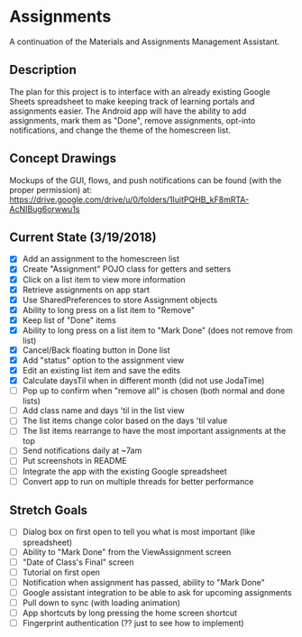 # Assignments

A continuation of the Materials and Assignments Management Assistant.

## Description

The plan for this project is to interface with an already existing Google Sheets spreadsheet to make keeping track of learning portals and assignments easier. The Android app will have the ability to add assignments, mark them as "Done", remove assignments, opt-into notifications, and change the theme of the homescreen list.

## Concept Drawings

Mockups of the GUI, flows, and push notifications can be found (with the proper permission) at:
https://drive.google.com/drive/u/0/folders/1IuitPQHB_kF8mRTA-AcNIBug6orwwu1s

## Current State (3/19/2018)

- [x] Add an assignment to the homescreen list
- [x] Create "Assignment" POJO class for getters and setters
- [x] Click on a list item to view more information
- [x] Retrieve assignments on app start
- [x] Use SharedPreferences to store Assignment objects 
- [x] Ability to long press on a list item to "Remove" 
- [x] Keep list of "Done" items
- [x] Ability to long press on a list item to "Mark Done" (does not remove from list)
- [x] Cancel/Back floating button in Done list
- [x] Add "status" option to the assignment view
- [x] Edit an existing list item and save the edits
- [x] Calculate daysTil when in different month (did not use JodaTime)
- [ ] Pop up to confirm when "remove all" is chosen (both normal and done lists)
- [ ] Add class name and days 'til in the list view
- [ ] The list items change color based on the days 'til value
- [ ] The list items rearrange to have the most important assignments at the top
- [ ] Send notifications daily at ~7am
- [ ] Put screenshots in README
- [ ] Integrate the app with the existing Google spreadsheet
- [ ] Convert app to run on multiple threads for better performance

## Stretch Goals

- [ ] Dialog box on first open to tell you what is most important (like spreadsheet)
- [ ] Ability to "Mark Done" from the ViewAssignment screen
- [ ] "Date of Class's Final" screen
- [ ] Tutorial on first open
- [ ] Notification when assignment has passed, ability to "Mark Done"
- [ ] Google assistant integration to be able to ask for upcoming assignments
- [ ] Pull down to sync (with loading animation)
- [ ] App shortcuts by long pressing the home screen shortcut
- [ ] Fingerprint authentication (?? just to see how to implement)
